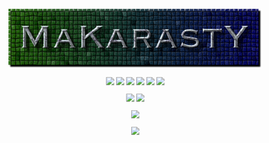 <p align="center"><img src="https://github.com/makarasty/MaKarastY/blob/main/makarasty.png"</p>

<p align="center">
<img src="https://img.shields.io/badge/html%20-%23E34F26.svg?&style=for-the-badge&logo=html5&logoColor=white"/>
<img src="https://img.shields.io/badge/css-%231572B6.svg?style=for-the-badge&logo=css3&logoColor=white"/> 
<img src="https://img.shields.io/badge/javascript-%23323330.svg?style=for-the-badge&logo=javascript&logoColor=%23F7DF1E"/> 
<img src="https://img.shields.io/badge/node.js-6DA55F?style=for-the-badge&logo=node.js&logoColor=white"/>
<img src="https://img.shields.io/badge/Python-00008B?style=for-the-badge&logo=python&logoColor=white"/>
<img src="https://img.shields.io/badge/PowerShell-5391FE?style=for-the-badge&logo=PowerShell&logoColor=white"/>
</p>

<p align="center">
<img src="https://img.shields.io/badge/Windows-0078D6?style=for-the-badge&logo=windows&logoColor=white"/>
<img src="https://img.shields.io/badge/-vscode-0078D4?style=for-the-badge&logo=visual-studio-code"/>
</p>

<p align="center">
<img src="https://github-readme-stats.vercel.app/api/top-langs/?username=MaKarastY&layout=compact&count_private=true&langs_count=8&hide_border=true&theme=dark">
</p>

<p align="center">
<a href="mailto:makarasty1234@gmail.com?subject = Feedback&body = Message"><img src="https://img.shields.io/badge/Gmail-D14836?style=for-the-badge&logo=gmail&logoColor=white"/></a>
</p>
